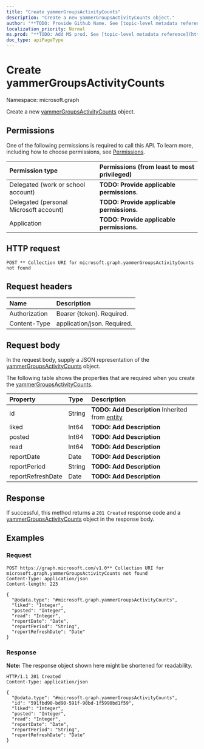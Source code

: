 ```yaml
---
title: "Create yammerGroupsActivityCounts"
description: "Create a new yammerGroupsActivityCounts object."
author: "**TODO: Provide Github Name. See [topic-level metadata reference](https://msgo.azurewebsites.net/add/document/guidelines/metadata.html#topic-level-metadata)**"
localization_priority: Normal
ms.prod: "**TODO: Add MS prod. See [topic-level metadata reference](https://msgo.azurewebsites.net/add/document/guidelines/metadata.html#topic-level-metadata)**"
doc_type: apiPageType
---
```


# Create yammerGroupsActivityCounts
Namespace: microsoft.graph



Create a new [yammerGroupsActivityCounts](../resources/yammergroupsactivitycounts.md) object.

## Permissions
One of the following permissions is required to call this API. To learn more, including how to choose permissions, see [Permissions](/graph/permissions-reference).

|Permission type|Permissions (from least to most privileged)|
|:---|:---|
|Delegated (work or school account)|**TODO: Provide applicable permissions.**|
|Delegated (personal Microsoft account)|**TODO: Provide applicable permissions.**|
|Application|**TODO: Provide applicable permissions.**|

## HTTP request

<!-- {
  "blockType": "ignored"
}
-->
``` http
POST ** Collection URI for microsoft.graph.yammerGroupsActivityCounts not found
```

## Request headers
|Name|Description|
|:---|:---|
|Authorization|Bearer {token}. Required.|
|Content-Type|application/json. Required.|

## Request body
In the request body, supply a JSON representation of the [yammerGroupsActivityCounts](../resources/yammergroupsactivitycounts.md) object.

The following table shows the properties that are required when you create the [yammerGroupsActivityCounts](../resources/yammergroupsactivitycounts.md).

|Property|Type|Description|
|:---|:---|:---|
|id|String|**TODO: Add Description** Inherited from [entity](../resources/entity.md)|
|liked|Int64|**TODO: Add Description**|
|posted|Int64|**TODO: Add Description**|
|read|Int64|**TODO: Add Description**|
|reportDate|Date|**TODO: Add Description**|
|reportPeriod|String|**TODO: Add Description**|
|reportRefreshDate|Date|**TODO: Add Description**|



## Response

If successful, this method returns a `201 Created` response code and a [yammerGroupsActivityCounts](../resources/yammergroupsactivitycounts.md) object in the response body.

## Examples

### Request
<!-- {
  "blockType": "request",
  "name": "create_yammergroupsactivitycounts_from_"
}
-->
``` http
POST https://graph.microsoft.com/v1.0** Collection URI for microsoft.graph.yammerGroupsActivityCounts not found
Content-Type: application/json
Content-length: 223

{
  "@odata.type": "#microsoft.graph.yammerGroupsActivityCounts",
  "liked": "Integer",
  "posted": "Integer",
  "read": "Integer",
  "reportDate": "Date",
  "reportPeriod": "String",
  "reportRefreshDate": "Date"
}
```


### Response
**Note:** The response object shown here might be shortened for readability.
<!-- {
  "blockType": "response",
  "truncated": true,
  "@odata.type": "microsoft.graph.yammerGroupsActivityCounts"
}
-->
``` http
HTTP/1.1 201 Created
Content-Type: application/json

{
  "@odata.type": "#microsoft.graph.yammerGroupsActivityCounts",
  "id": "591fbd90-bd90-591f-90bd-1f5990bd1f59",
  "liked": "Integer",
  "posted": "Integer",
  "read": "Integer",
  "reportDate": "Date",
  "reportPeriod": "String",
  "reportRefreshDate": "Date"
}
```

